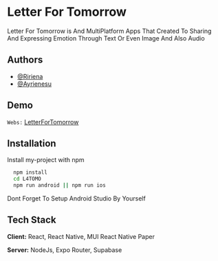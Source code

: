 
# Letter For Tomorrow

Letter For Tomorrow is And MultiPlatform Apps That Created To Sharing And Expressing Emotion Through Text Or Even Image And Also Audio


## Authors

- [@Ririena](https://www.github.com/Ririena)
- [@Ayrienesu](https://github.com/Ayrienesu)


## Demo

`Webs:`
[LetterForTomorrow]("https://l4tomo.vercel.app") 
## Installation

Install my-project with npm

```bash
  npm install 
  cd L4TOMO
  npm run android || npm run ios
```

Dont Forget To Setup Android Studio By Yourself
    
## Tech Stack

**Client:** React, React Native, MUI React Native Paper

**Server:** NodeJs, Expo Router, Supabase

